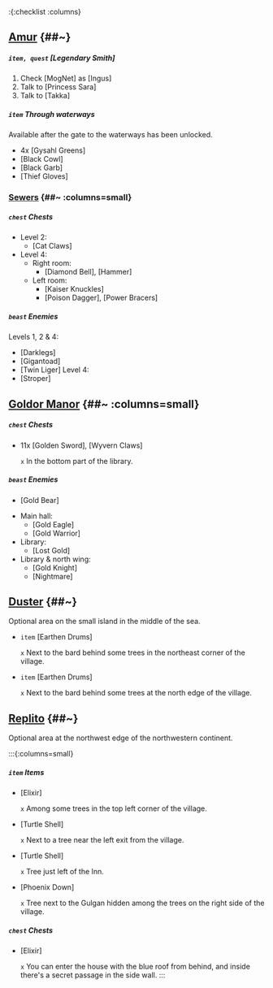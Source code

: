:{:checklist :columns}

## [Amur](@~) {##~}

##### `item, quest` [Legendary Smith]
1. Check [MogNet] as [Ingus]
2. Talk to [Princess Sara]
3. Talk to [Takka]

##### `item` Through waterways
Available after the gate to the waterways has been unlocked.
* 4x [Gysahl Greens]
* [Black Cowl]
* [Black Garb]
* [Thief Gloves]

### [Sewers](@~) {##~ :columns=small}

##### `chest` Chests
- Level 2:
  * [Cat Claws]
- Level 4:
  - Right room:
    * [Diamond Bell], [Hammer]
  - Left room:
    * [Kaiser Knuckles]
    * [Poison Dagger], [Power Bracers]
##### `beast` Enemies
Levels 1, 2 & 4:
* [Darklegs]
* [Gigantoad]
* [Twin Liger]
Level 4:
* [Stroper]


## [Goldor Manor](@~) {##~ :columns=small}

##### `chest` Chests
* 11x [Golden Sword], [Wyvern Claws]

  `x` In the bottom part of the library.
##### `beast` Enemies
* [Gold Bear]
- Main hall:
  * [Gold Eagle]
  * [Gold Warrior]
- Library:
  * [Lost Gold]
- Library & north wing:
  * [Gold Knight]
  * [Nightmare]


## [Duster](@~) {##~}

Optional area on the small island in the middle of the sea.

* `item` [Earthen Drums]

  `x` Next to the bard behind some trees in the northeast corner of the village.
  
* `item` [Earthen Drums]

  `x` Next to the bard behind some trees at the north edge of the village.


## [Replito](@~) {##~}

Optional area at the northwest edge of the northwestern continent.

:::{:columns=small}

##### `item` Items
* [Elixir]

  `x` Among some trees in the top left corner of the village.
* [Turtle Shell]

  `x` Next to a tree near the left exit from the village.
* [Turtle Shell]

  `x` Tree just left of the Inn.
* [Phoenix Down]

  `x` Tree next to the Gulgan hidden among the trees on the right side of the village.
  
##### `chest` Chests
* [Elixir]

  `x` You can enter the house with the blue roof from behind, and inside there's a secret passage in the side wall.
:::